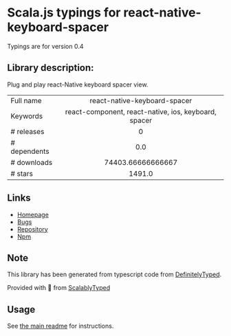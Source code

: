 
# Scala.js typings for react-native-keyboard-spacer

Typings are for version 0.4

## Library description:
Plug and play react-Native keyboard spacer view.

|                    |                 |
| ------------------ | :-------------: |
| Full name          | react-native-keyboard-spacer |
| Keywords           | react-component, react-native, ios, keyboard, spacer |
| # releases         | 0 |
| # dependents       | 0.0 |
| # downloads        | 74403.66666666667 |
| # stars            | 1491.0 |

## Links
- [Homepage](https://github.com/Andr3wHur5t/react-native-keyboard-spacer#readme)
- [Bugs](https://github.com/Andr3wHur5t/react-native-keyboard-spacer/issues)
- [Repository](https://github.com/Andr3wHur5t/react-native-keyboard-spacer)
- [Npm](https://www.npmjs.com/package/react-native-keyboard-spacer)
    


## Note
This library has been generated from typescript code from [DefinitelyTyped](https://definitelytyped.org).

Provided with :purple_heart: from [ScalablyTyped](https://github.com/oyvindberg/ScalablyTyped)

## Usage
See [the main readme](../../readme.md) for instructions.


